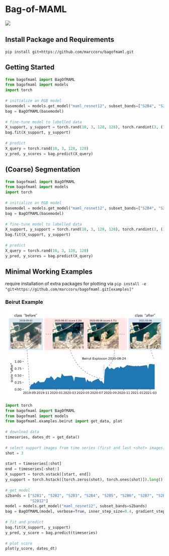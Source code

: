 # Bag-of-MAML

![](https://github.com/marccoru/bagofmaml/actions/workflows/python-package-conda.yml/badge.svg)

## Install Package and Requirements

```commandline
pip install git+https://github.com/marccoru/bagofmaml.git
```

## Getting Started

```python
from bagofmaml import BagOfMAML
from bagofmaml import models
import torch

# initialize an RGB model
basemodel = models.get_model("maml_resnet12", subset_bands=["S2B4", "S2B3", "S2B2"])
bag = BagOfMAML(basemodel)

# fine-tune model to labelled data
X_support, y_support = torch.rand(10, 3, 128, 128), torch.randint(3, (10,))
bag.fit(X_support, y_support)

# predict
X_query = torch.rand(10, 3, 128, 128)
y_pred, y_scores = bag.predict(X_query)
```

## (Coarse) Segmentation

```python
from bagofmaml import BagOfMAML
from bagofmaml import models
import torch

# initialize an RGB model
basemodel = models.get_model("maml_resnet12", subset_bands=["S2B4", "S2B3", "S2B2"], segmentation=True)
bag = BagOfMAML(basemodel)

# fine-tune model to labelled data
X_support, y_support = torch.rand(10, 3, 128, 128), torch.randint(3, (10, 128, 128))
bag.fit(X_support, y_support)

# predict
X_query = torch.rand(10, 3, 128, 128)
y_pred, y_scores = bag.predict(X_query)
```


## Minimal Working Examples 

require installation of extra packages for plotting via `pip install -e "git+https://github.com/marccoru/bagofmaml.git[examples]"`

### Beirut Example

![](doc/beirut.png)

```python
import torch
from bagofmaml import BagOfMAML
from bagofmaml import models
from bagofmaml.examples.beirut import get_data, plot

# download data
timeseries, dates_dt = get_data()

# select support images from time series (first and last <shot> images)
shot = 3

start = timeseries[:shot]
end = timeseries[-shot:]
X_support = torch.vstack([start, end])
y_support = torch.hstack([torch.zeros(shot), torch.ones(shot)]).long()

# get model
s2bands = ["S2B1", "S2B2", "S2B3", "S2B4", "S2B5", "S2B6", "S2B7", "S2B8", "S2B8A", "S2B9", "S2B10", "S2B11",
           "S2B12"]
model = models.get_model("maml_resnet12", subset_bands=s2bands)
bag = BagOfMAML(model, verbose=True, inner_step_size=0.4, gradient_steps=20)

# fit and predict
bag.fit(X_support, y_support)
y_pred, y_score = bag.predict(timeseries)

# plot score
plot(y_score, dates_dt)
```

